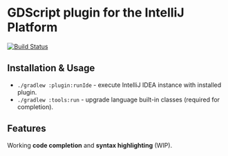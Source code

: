 # GDScript plugin for the IntelliJ Platform

[![Build Status](https://travis-ci.com/exigow/intellij-gdscript.svg)](https://travis-ci.com/exigow/intellij-gdscript)

## Installation & Usage

* `./gradlew :plugin:runIde` - execute IntelliJ IDEA instance with installed plugin.
* `./gradlew :tools:run` - upgrade language built-in classes (required for completion).

## Features

Working **code completion** and **syntax highlighting** (WIP).
